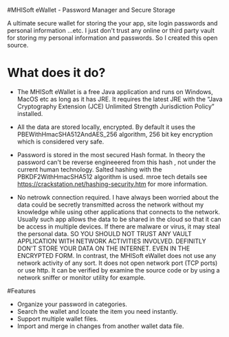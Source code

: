 #MHISoft eWallet - Password Manager and Secure Storage

A ultimate secure wallet for storing the your app, site login passwords and  personal information …etc. 
I just don't trust any online or third party vault for storing my personal information and passwords.  So I created this open source.

# What does it do?


* The MHISoft eWallet is a free Java application and runs on Windows, MacOS etc as long as it has JRE. It requires the  latest JRE with the  “Java Cryptography Extension (JCE) Unlimited Strength Jurisdiction Policy”  installed. 

* All the data are stored locally, encrypted. By default it uses the PBEWithHmacSHA512AndAES_256 algorithm, 256 bit key encryption which is considered very safe. 
 
* Password is stored in the most secured Hash format. In theory the password can't be reverse engineeered from this hash , not under the current human technology. Salted hashing with the  PBKDF2WithHmacSHA512 algorithm is used.   mroe tech details see  https://crackstation.net/hashing-security.htm for more information.

* No netrowk connection required. 
 I have always been worried about the data could be secretly transmitted across the network without my knowledge while using other applications that connects to the network.  Usually such app allows the data to be shared in the cloud so that it can be access in  multiple devices.  If there are malware or virus, it may steal the personal data. SO YOU SHOULD NOT TRUST ANY VAULT APPLICATION WITH NETWORK ACTIVITIES INVOLVED. DEFINITLY DON'T STORE YOUR DATA ON THE INTERNET. EVEN IN THE ENCRYPTED FORM.  In contrast, the MHISoft eWallet does not use any network activity of any sort. It does not open network port (TCP ports) or use http.  It can be verified by examine the source code or  by using a network sniffer or monitor utility for example. 
 

#Features
* Organize your password in categories. 
* Search  the wallet and lcoate the item you need instantly. 
* Support multiple wallet files. 
* Import and merge in changes from another wallet data file. 



